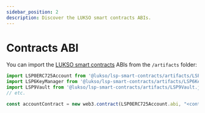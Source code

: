 ```yaml
---
sidebar_position: 2
description: Discover the LUKSO smart contracts ABIs.
---
```


# Contracts ABI

You can import the [LUKSO smart contracts](../../contracts/introduction.md) ABIs from the `/artifacts` folder:

<!-- prettier-ignore-start -->

```javascript
import LSP0ERC725Account from '@lukso/lsp-smart-contracts/artifacts/LSP0ERC725Account.json';
import LSP6KeyManager from '@lukso/lsp-smart-contracts/artifacts/LSP6KeyManager.json';
import LSP9Vault from '@lukso/lsp-smart-contracts/artifacts/LSP9Vault.json';
// etc.

const accountContract = new web3.contract(LSP0ERC725Account.abi, "<contract-address>")
```

<!-- prettier-ignore-end -->
